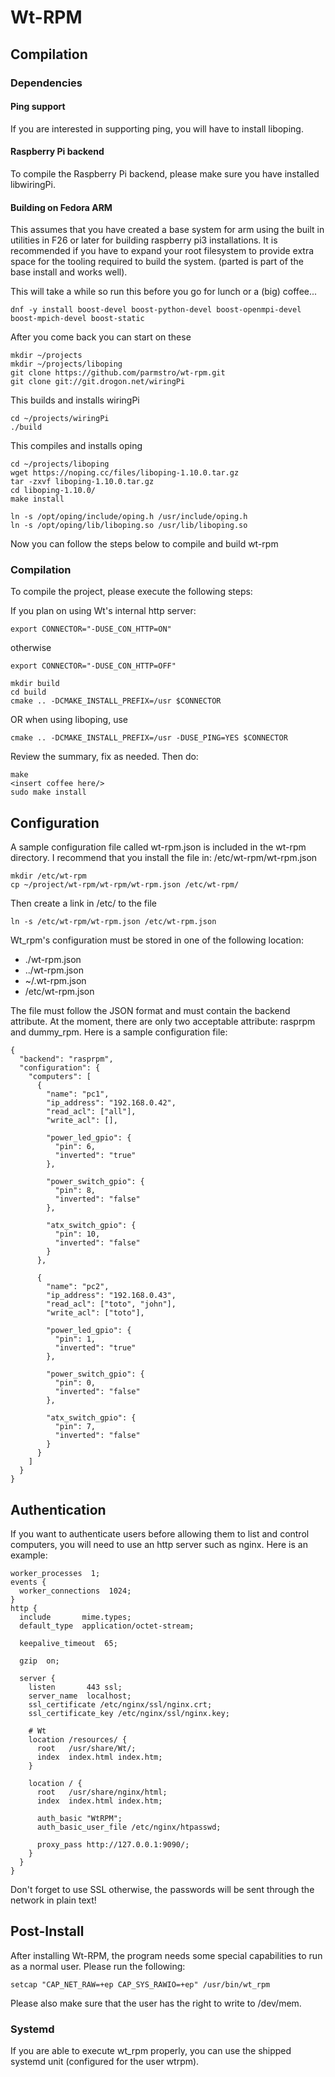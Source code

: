 # Wt-RPM

## Compilation

### Dependencies
#### Ping support

If you are interested in supporting ping, you will have to install liboping.

#### Raspberry Pi backend

To compile the Raspberry Pi backend, please make sure you have installed libwiringPi.

#### Building on Fedora ARM

This assumes that you have created a base system for arm using the built in utilities in F26 or later for building raspberry pi3 installations. It is recommended if you have to expand your root filesystem to provide extra space for the tooling required to build the system. (parted is part of the base install and works well).

This will take a while so run this before you go for lunch or a (big) coffee...

```dnf -y install git gcc gcc-c++ perl-devel wt wt-devel nginx libwiringPi
dnf -y install boost-devel boost-python-devel boost-openmpi-devel boost-mpich-devel boost-static
```

After you come back you can start on these

```
mkdir ~/projects
mkdir ~/projects/liboping
git clone https://github.com/parmstro/wt-rpm.git
git clone git://git.drogon.net/wiringPi
```

This builds and installs wiringPi
```
cd ~/projects/wiringPi
./build
```
This compiles and installs oping
```
cd ~/projects/liboping
wget https://noping.cc/files/liboping-1.10.0.tar.gz
tar -zxvf liboping-1.10.0.tar.gz
cd liboping-1.10.0/
make install

ln -s /opt/oping/include/oping.h /usr/include/oping.h
ln -s /opt/oping/lib/liboping.so /usr/lib/liboping.so
```

Now you can follow the steps below to compile and build wt-rpm

### Compilation

To compile the project, please execute the following steps:

If you plan on using Wt's internal http server:
```
export CONNECTOR="-DUSE_CON_HTTP=ON"
```

otherwise
```
export CONNECTOR="-DUSE_CON_HTTP=OFF"

mkdir build
cd build
cmake .. -DCMAKE_INSTALL_PREFIX=/usr $CONNECTOR
```

OR when using liboping, use
```
cmake .. -DCMAKE_INSTALL_PREFIX=/usr -DUSE_PING=YES $CONNECTOR
```

Review the summary, fix as needed. Then do:
```
make
<insert coffee here/>
sudo make install
```

## Configuration

A sample configuration file called wt-rpm.json is included in the wt-rpm directory. I recommend that you install the file in:
/etc/wt-rpm/wt-rpm.json
```
mkdir /etc/wt-rpm
cp ~/project/wt-rpm/wt-rpm/wt-rpm.json /etc/wt-rpm/
```

Then create a link in /etc/ to the file
```
ln -s /etc/wt-rpm/wt-rpm.json /etc/wt-rpm.json
```
Wt_rpm's configuration must be stored in one of the following location:
  - ./wt-rpm.json
  - ../wt-rpm.json
  - ~/.wt-rpm.json
  - /etc/wt-rpm.json

The file must follow the JSON format and must contain the backend attribute.
At the moment, there are only two acceptable attribute: rasprpm and dummy_rpm.
Here is a sample configuration file:
```
{
  "backend": "rasprpm",
  "configuration": {
    "computers": [
      {
        "name": "pc1",
        "ip_address": "192.168.0.42",
        "read_acl": ["all"],
        "write_acl": [],

        "power_led_gpio": {
          "pin": 6,
          "inverted": "true"
        },

        "power_switch_gpio": {
          "pin": 8,
          "inverted": "false"
        },

        "atx_switch_gpio": {
          "pin": 10,
          "inverted": "false"
        }
      },

      {
        "name": "pc2",
        "ip_address": "192.168.0.43",
        "read_acl": ["toto", "john"],
        "write_acl": ["toto"],

        "power_led_gpio": {
          "pin": 1,
          "inverted": "true"
        },

        "power_switch_gpio": {
          "pin": 0,
          "inverted": "false"
        },

        "atx_switch_gpio": {
          "pin": 7,
          "inverted": "false"
        }
      }
    ]
  }
}
```
## Authentication

If you want to authenticate users before allowing them to list and control
computers, you will need to use an http server such as nginx. Here is an example:
```
worker_processes  1;
events {
  worker_connections  1024;
}
http {
  include       mime.types;
  default_type  application/octet-stream;

  keepalive_timeout  65;

  gzip  on;

  server {
    listen       443 ssl;
    server_name  localhost;
    ssl_certificate /etc/nginx/ssl/nginx.crt;
    ssl_certificate_key /etc/nginx/ssl/nginx.key;

    # Wt
    location /resources/ {
      root   /usr/share/Wt/;
      index  index.html index.htm;
    }

    location / {
      root   /usr/share/nginx/html;
      index  index.html index.htm;

      auth_basic "WtRPM";
      auth_basic_user_file /etc/nginx/htpasswd;

      proxy_pass http://127.0.0.1:9090/;
    }
  }
}
```
Don't forget to use SSL otherwise, the passwords will be sent through the network
in plain text!

## Post-Install

After installing Wt-RPM, the program needs some special capabilities to run as
a normal user. Please run the following:

```
setcap "CAP_NET_RAW=+ep CAP_SYS_RAWIO=+ep" /usr/bin/wt_rpm
```

Please also make sure that the user has the right to write to /dev/mem.

### Systemd

If you are able to execute wt_rpm properly, you can use the shipped systemd
unit (configured for the user wtrpm).

